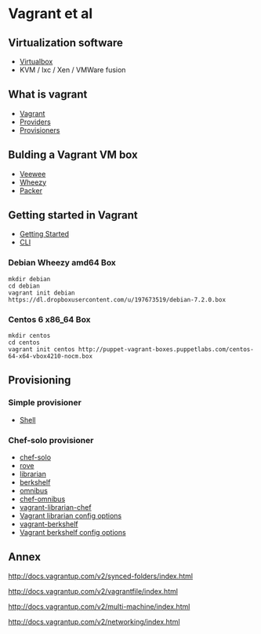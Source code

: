 # Vagrant et al

## Virtualization software

- [Virtualbox](http://www.virtualbox.org)
- KVM / lxc / Xen / VMWare fusion

## What is vagrant

- [Vagrant](http://www.vagrantup.com)
- [Providers](http://docs.vagrantup.com/v2/providers/index.html)
- [Provisioners](http://docs.vagrantup.com/v2/provisioning/index.html)

## Bulding a Vagrant VM box

- [Veewee](https://github.com/jedi4ever/veewee)
- [Wheezy](http://stacktoheap.com/blog/2013/06/19/building-a-debian-wheezy-vagrant-box-using-veewee/)
- [Packer](http://www.packer.io)

## Getting started in Vagrant

- [Getting Started](http://docs.vagrantup.com/v2/getting-started/index.html)
- [CLI](http://docs.vagrantup.com/v2/cli/index.html)

### Debian Wheezy amd64 Box

```
mkdir debian
cd debian
vagrant init debian https://dl.dropboxusercontent.com/u/197673519/debian-7.2.0.box
```

### Centos 6 x86_64 Box

```
mkdir centos
cd centos
vagrant init centos http://puppet-vagrant-boxes.puppetlabs.com/centos-64-x64-vbox4210-nocm.box
```

## Provisioning

### Simple provisioner
 - [Shell](http://docs.vagrantup.com/v2/provisioning/shell.html)

### Chef-solo provisioner
 - [chef-solo](http://docs.vagrantup.com/v2/provisioning/chef_solo.html)
 - [rove](http://rove.io/)
 - [librarian](https://github.com/applicationsonline/librarian)
 - [berkshelf](https://github.com/berkshelf/berkshelf)
 - [omnibus](https://github.com/opscode/omnibus-ruby)
 - [chef-omnibus](http://www.opscode.com/chef/install)
 - [vagrant-librarian-chef](https://github.com/jimmycuadra/vagrant-librarian-chef)
 - [Vagrant librarian config options](https://github.com/jimmycuadra/vagrant-librarian-chef/blob/master/lib/vagrant-librarian-chef/config.rb)
 - [vagrant-berkshelf](https://github.com/berkshelf/vagrant-berkshelf)
 - [Vagrant berkshelf config options](https://github.com/berkshelf/vagrant-berkshelf/blob/master/lib/berkshelf/vagrant/config.rb)

## Annex

http://docs.vagrantup.com/v2/synced-folders/index.html

http://docs.vagrantup.com/v2/vagrantfile/index.html

http://docs.vagrantup.com/v2/multi-machine/index.html

http://docs.vagrantup.com/v2/networking/index.html